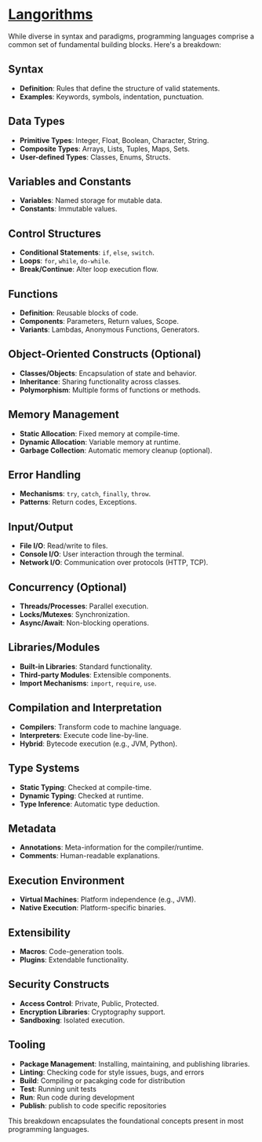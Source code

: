 # [Langorithms](https://langorithms.readthedocs.io/en/latest/)

 While diverse in syntax and paradigms, programming languages comprise a common set of fundamental building blocks. Here's a breakdown:

## **Syntax**
- **Definition**: Rules that define the structure of valid statements.
- **Examples**: Keywords, symbols, indentation, punctuation.

## **Data Types**
- **Primitive Types**: Integer, Float, Boolean, Character, String.
- **Composite Types**: Arrays, Lists, Tuples, Maps, Sets.
- **User-defined Types**: Classes, Enums, Structs.

## **Variables and Constants**
- **Variables**: Named storage for mutable data.
- **Constants**: Immutable values.

## **Control Structures**
- **Conditional Statements**: `if`, `else`, `switch`.
- **Loops**: `for`, `while`, `do-while`.
- **Break/Continue**: Alter loop execution flow.

## **Functions**
- **Definition**: Reusable blocks of code.
- **Components**: Parameters, Return values, Scope.
- **Variants**: Lambdas, Anonymous Functions, Generators.

## **Object-Oriented Constructs** (Optional)
- **Classes/Objects**: Encapsulation of state and behavior.
- **Inheritance**: Sharing functionality across classes.
- **Polymorphism**: Multiple forms of functions or methods.

## **Memory Management**
- **Static Allocation**: Fixed memory at compile-time.
- **Dynamic Allocation**: Variable memory at runtime.
- **Garbage Collection**: Automatic memory cleanup (optional).

## **Error Handling**
- **Mechanisms**: `try`, `catch`, `finally`, `throw`.
- **Patterns**: Return codes, Exceptions.

## **Input/Output**
- **File I/O**: Read/write to files.
- **Console I/O**: User interaction through the terminal.
- **Network I/O**: Communication over protocols (HTTP, TCP).

## **Concurrency** (Optional)
- **Threads/Processes**: Parallel execution.
- **Locks/Mutexes**: Synchronization.
- **Async/Await**: Non-blocking operations.

## **Libraries/Modules**
- **Built-in Libraries**: Standard functionality.
- **Third-party Modules**: Extensible components.
- **Import Mechanisms**: `import`, `require`, `use`.

## **Compilation and Interpretation**
- **Compilers**: Transform code to machine language.
- **Interpreters**: Execute code line-by-line.
- **Hybrid**: Bytecode execution (e.g., JVM, Python).

## **Type Systems**
- **Static Typing**: Checked at compile-time.
- **Dynamic Typing**: Checked at runtime.
- **Type Inference**: Automatic type deduction.

## **Metadata**
- **Annotations**: Meta-information for the compiler/runtime.
- **Comments**: Human-readable explanations.

## **Execution Environment**
- **Virtual Machines**: Platform independence (e.g., JVM).
- **Native Execution**: Platform-specific binaries.

## **Extensibility**
- **Macros**: Code-generation tools.
- **Plugins**: Extendable functionality.

## **Security Constructs**
- **Access Control**: Private, Public, Protected.
- **Encryption Libraries**: Cryptography support.
- **Sandboxing**: Isolated execution.

## **Tooling**
- **Package Management**: Installing, maintaining, and publishing libraries.
- **Linting**: Checking code for style issues, bugs, and errors
- **Build**: Compiling or pacakging code for distribution
- **Test**: Running unit tests
- **Run**: Run code during development
- **Publish**: publish to code specific repositories


This breakdown encapsulates the foundational concepts present in most programming languages.
